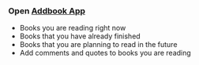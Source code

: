 <h3>Open 
<a href="https://priceless-kepler-5be14d.netlify.app">Addbook App</a>
</h3>
<ul>
<li>Books you are reading right now</li>
<li>Books that you have already finished</li>
<li>Books that you are planning to read in the future</li>
<li>Add comments and quotes to books you are reading</li>
 </ul>
